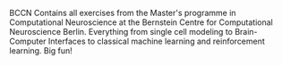 BCCN Contains all exercises from the Master's programme in Computational Neuroscience at the Bernstein Centre for Computational Neuroscience Berlin. Everything from single cell modeling to Brain-Computer Interfaces to classical machine learning and reinforcement learning. Big fun!



